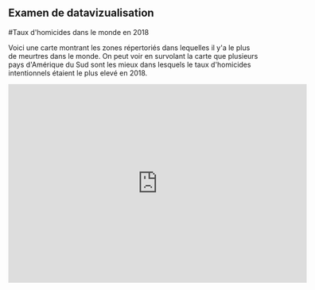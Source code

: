 ## Examen de datavizualisation

#Taux d'homicides dans le monde en 2018

Voici une carte montrant les zones répertoriés dans lequelles il y'a le plus de meurtres dans le monde. On peut voir en survolant la carte que plusieurs pays d'Amérique du Sud sont les mieux dans lesquels le taux d'homicides intentionnels étaient le plus elevé en 2018. 

<iframe src="https://donnees.banquemondiale.org/share/widget?end=2018&indicators=VC.IHR.PSRC.P5&start=1990&view=map" width='600' height='400' frameBorder='0' scrolling="no" ></iframe>
